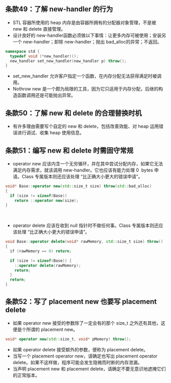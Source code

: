 ## 条款49：了解 new-handler 的行为

* STL 容器所使用的 heap 内存是由容器所拥有的分配器对象管理，不是被 new 和 delete 直接管理。
* 设计良好的 new-handler函数必须做以下事情：让更多内存可被使用；安装另一个 new-handler；卸除 new-handler；抛出 bad_alloc的异常；不返回。

```cpp
namespace std {
  typedef void (*new_handler)();
  new_handler set_new_handler(new_handler p) throw();
}
```

* set_new_handler 允许客户指定一个函数，在内存分配无法获得满足时被调用。
* Nothrow new 是一个颇为局限的工具，因为它只适用于内存分配，后继的构造函数调用还是可能抛出异常。

## 条款50：了解 new 和 delete 的合理替换时机

* 有许多理由需要写个自定的 new 和 delete，包括改善效能、对 heap 运用错误进行调试、收集 heap 使用信息。

## 条款51：编写 new 和 delete 时需固守常规

* operator new 应该内含一个无穷循环，并在其中尝试分配内存，如果它无法满足内存需求，就该调用 new-handler。它也应该有能力处理 0
  bytes 申请。Class 专属版本则还应该处理 “比正确大小更大的错误申请”。

```cpp
void* Base::operator new(std::size_t size) throw(std::bad_alloc)
{
  if (size != sizeof(Base))
    return ::operator new(size);
}
```
  
* operator delete 应该在收到 null 指针时不做任何事。Class 专属版本则还应该处理 “比正确大小更大的错误申请”。

```cpp
void Base::operator delete(void* rawMemory, std::size_t size) throw()
{
  if (rawMemory == 0) return;
  
  if (size != sizeof(Base)) {
    ::operator delete(rawMemory);
    return;
  }
  return;
}
```

## 条款52：写了 placement new 也要写 placement delete

* 如果 operator new 接受的参数除了一定会有的那个 size_t 之外还有其他，这便是个所谓的 placement new。
```cpp
void* operator new(std::size_t, void* pMemory) throw();
```
* 如果 operator delete 接受额外的参数，便称为 placement delete。
* 当写一个 placement operator new，请确定也写出 placement operator delete。如果不这样做，程序可能会发生隐微而时断的内存泄漏。
* 当声明 placement new 和 placement delete，请确定不要无意识地遮掩它们的正常版本。
